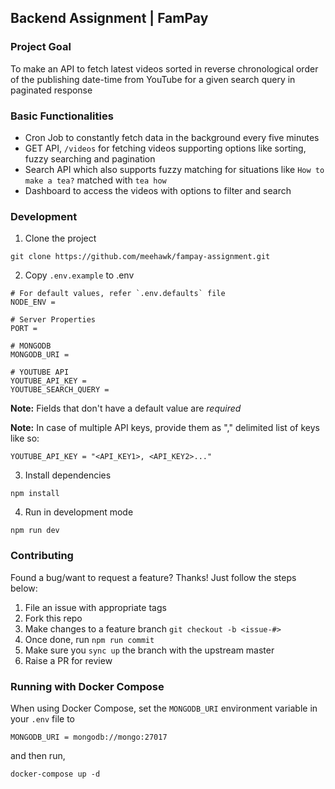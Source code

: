 ## Backend Assignment | FamPay

### Project Goal

To make an API to fetch latest videos sorted in reverse chronological order of the publishing date-time from YouTube for a given search query in paginated response

### Basic Functionalities

- Cron Job to constantly fetch data in the background every five minutes
- GET API, `/videos` for fetching videos supporting options like sorting, fuzzy searching and pagination
- Search API which also supports fuzzy matching for situations like `How to make a tea?` matched with `tea how`
- Dashboard to access the videos with options to filter and search

### Development

1. Clone the project

`git clone https://github.com/meehawk/fampay-assignment.git`

2. Copy `.env.example` to .env

```
# For default values, refer `.env.defaults` file
NODE_ENV = 

# Server Properties
PORT =

# MONGODB
MONGODB_URI = 

# YOUTUBE API
YOUTUBE_API_KEY =
YOUTUBE_SEARCH_QUERY =
```

**Note:** Fields that don't have a default value are _required_

**Note:** In case of multiple API keys, provide them as "," delimited list of keys like so:

```
YOUTUBE_API_KEY = "<API_KEY1>, <API_KEY2>..."
```

3. Install dependencies

`npm install`

4. Run in development mode

`npm run dev`

### Contributing

Found a bug/want to request a feature? Thanks! Just follow the steps below:

1. File an issue with appropriate tags
2. Fork this repo
3. Make changes to a feature branch
`git checkout -b <issue-#>`
4. Once done, run `npm run commit`
5. Make sure you `sync up` the branch with the upstream master
6. Raise a PR for review

### Running with Docker Compose

When using Docker Compose, set the `MONGODB_URI` environment variable in your `.env` file to

```
MONGODB_URI = mongodb://mongo:27017
```

and then run,

```
docker-compose up -d
```